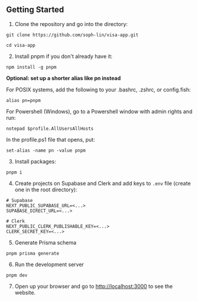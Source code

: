 ## Getting Started

1. Clone the repository and go into the directory:

```
git clone https://github.com/soph-lin/visa-app.git

cd visa-app
```

2. Install pnpm if you don't already have it:

```
npm install -g pnpm
```

**Optional: set up a shorter alias like pn instead**

For POSIX systems, add the following to your .bashrc, .zshrc, or config.fish:

`alias pn=pnpm`

For Powershell (Windows), go to a Powershell window with admin rights and run:

`notepad $profile.AllUsersAllHosts`

In the profile.ps1 file that opens, put:

`set-alias -name pn -value pnpm`

3. Install packages:

```
pnpm i
```

4. Create projects on Supabase and Clerk and add keys to `.env` file (create one in the root directory):

```
# Supabase
NEXT_PUBLIC_SUPABASE_URL=<...>
SUPABASE_DIRECT_URL=<...>

# Clerk
NEXT_PUBLIC_CLERK_PUBLISHABLE_KEY=<...>
CLERK_SECRET_KEY=<...>
```

5. Generate Prisma schema

```
pnpm prisma generate
```

6. Run the development server

```
pnpm dev
```

7. Open up your browser and go to [http://localhost:3000](http://localhost:3000) to see the website.
